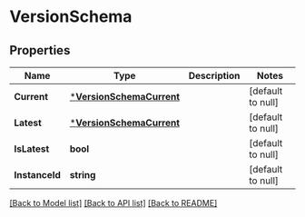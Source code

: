 # VersionSchema

## Properties
Name | Type | Description | Notes
------------ | ------------- | ------------- | -------------
**Current** | [***VersionSchemaCurrent**](versionSchema_current.md) |  | [default to null]
**Latest** | [***VersionSchemaCurrent**](versionSchema_current.md) |  | [default to null]
**IsLatest** | **bool** |  | [default to null]
**InstanceId** | **string** |  | [default to null]

[[Back to Model list]](../README.md#documentation-for-models) [[Back to API list]](../README.md#documentation-for-api-endpoints) [[Back to README]](../README.md)

